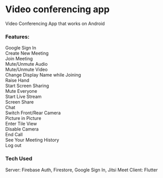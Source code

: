 # Video conferencing app #
Video Conferencing App that works on Android

### Features: ###
Google Sign In<br>
Create New Meeting<br>
Join Meeting<br>
Mute/Unmute Audio<br>
Mute/Unmute Video<br>
Change Display Name while Joining<br>
Raise Hand<br>
Start Screen Sharing<br>
Mute Everyone<br>
Start Live Stream<br>
Screen Share<br>
Chat<br>
Switch Front/Rear Camera<br>
Picture in Picture<br>
Enter Tile View<br>
Disable Camera<br>
End Call<br>
See Your Meeting History<br>
Log out<br>

### Tech Used ###
Server: Firebase Auth, Firestore, Google Sign In, Jitsi Meet Client: Flutter
